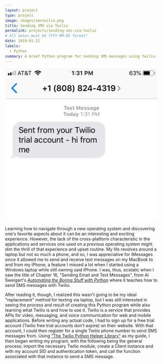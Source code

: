```yaml
---
layout: project
type: project
image: images/smstwilio.png
title: Sending SMS via Twilio
permalink: projects/sending-sms-via-twilio
# All dates must be YYYY-MM-DD format!
date: 2019-01-22
labels:
  - Python
summary: A brief Python program for sending SMS messages using Twilio.
---
```


<img class="ui small right floated square image" src="../images/smstwilio.png">

Learning how to navigate through a new operating system and discovering one's favorite aspects about it can be an interesting and exciting experience. However, the lack of the cross-platform characteristic in the applications and services one used on a previous operating system might dim the thrill of that experience and upset routine. My life revolves around a laptop but not so much a phone, and so, I was appreciative for iMessages since it allowed me to send and receive text messages on my MacBook to and from my iPhone, a feature I missed a lot when I started using a Windows laptop while still owning said iPhone. I was, thus, ecstatic when I saw the title of Chapter 16, "Sending Email and Text Messages", from Al Sweigart's [*Automating the Boring Stuff with Python*](https://automatetheboringstuff.com/) where it teaches how to send SMS messages with Twilio. 

After reading it, though, I realized this wasn't going to be my ideal "replacement" method for texting via laptop, but I was still interested in seeing the process and result of creating this Python program while also learning what Twilio is and how to use it. Twilio is a service that provides APIs for video, messaging, and voice communication for web and mobile applications. Before writing any actual code, I had to sign up for a free trial account (Twilio free trial accounts don't expire) on their website. With that account, I could then register for a single Twilio phone number to send SMS messages from. Using ["The Twilio Python Helper Library"](https://www.twilio.com/docs/libraries/python) as my guide, I then began writing my program, with the following being the general process: import the necessary Twilio module, create a Client instance and with my account SID and authentication token, and call the function associated with that instance to send a SMS message. 







